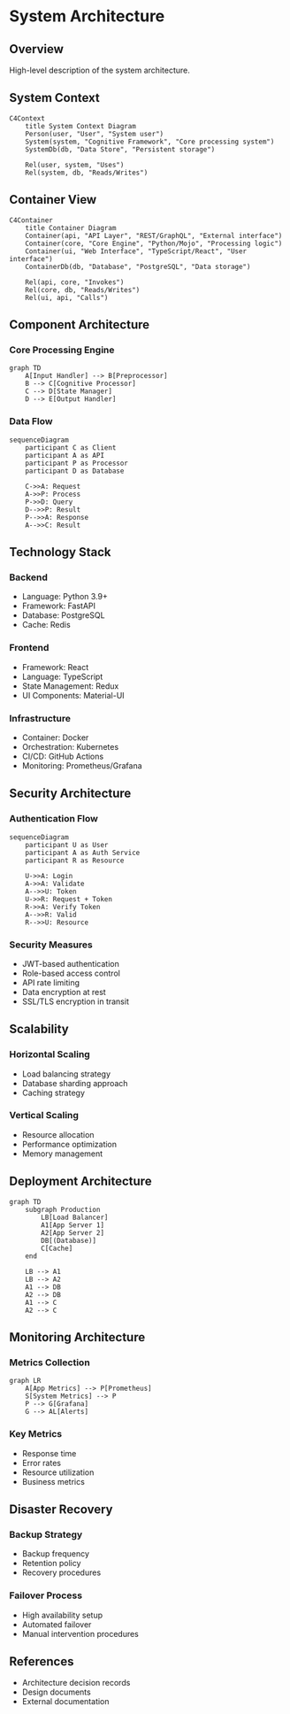 # System Architecture

## Overview

High-level description of the system architecture.

## System Context

```mermaid
C4Context
    title System Context Diagram
    Person(user, "User", "System user")
    System(system, "Cognitive Framework", "Core processing system")
    SystemDb(db, "Data Store", "Persistent storage")

    Rel(user, system, "Uses")
    Rel(system, db, "Reads/Writes")
```

## Container View

```mermaid
C4Container
    title Container Diagram
    Container(api, "API Layer", "REST/GraphQL", "External interface")
    Container(core, "Core Engine", "Python/Mojo", "Processing logic")
    Container(ui, "Web Interface", "TypeScript/React", "User interface")
    ContainerDb(db, "Database", "PostgreSQL", "Data storage")

    Rel(api, core, "Invokes")
    Rel(core, db, "Reads/Writes")
    Rel(ui, api, "Calls")
```

## Component Architecture

### Core Processing Engine

```mermaid
graph TD
    A[Input Handler] --> B[Preprocessor]
    B --> C[Cognitive Processor]
    C --> D[State Manager]
    D --> E[Output Handler]
```

### Data Flow

```mermaid
sequenceDiagram
    participant C as Client
    participant A as API
    participant P as Processor
    participant D as Database

    C->>A: Request
    A->>P: Process
    P->>D: Query
    D-->>P: Result
    P-->>A: Response
    A-->>C: Result
```

## Technology Stack

### Backend
- Language: Python 3.9+
- Framework: FastAPI
- Database: PostgreSQL
- Cache: Redis

### Frontend
- Framework: React
- Language: TypeScript
- State Management: Redux
- UI Components: Material-UI

### Infrastructure
- Container: Docker
- Orchestration: Kubernetes
- CI/CD: GitHub Actions
- Monitoring: Prometheus/Grafana

## Security Architecture

### Authentication Flow

```mermaid
sequenceDiagram
    participant U as User
    participant A as Auth Service
    participant R as Resource

    U->>A: Login
    A->>A: Validate
    A-->>U: Token
    U->>R: Request + Token
    R->>A: Verify Token
    A-->>R: Valid
    R-->>U: Resource
```

### Security Measures
- JWT-based authentication
- Role-based access control
- API rate limiting
- Data encryption at rest
- SSL/TLS encryption in transit

## Scalability

### Horizontal Scaling
- Load balancing strategy
- Database sharding approach
- Caching strategy

### Vertical Scaling
- Resource allocation
- Performance optimization
- Memory management

## Deployment Architecture

```mermaid
graph TD
    subgraph Production
        LB[Load Balancer]
        A1[App Server 1]
        A2[App Server 2]
        DB[(Database)]
        C[Cache]
    end

    LB --> A1
    LB --> A2
    A1 --> DB
    A2 --> DB
    A1 --> C
    A2 --> C
```

## Monitoring Architecture

### Metrics Collection

```mermaid
graph LR
    A[App Metrics] --> P[Prometheus]
    S[System Metrics] --> P
    P --> G[Grafana]
    G --> AL[Alerts]
```

### Key Metrics
- Response time
- Error rates
- Resource utilization
- Business metrics

## Disaster Recovery

### Backup Strategy
- Backup frequency
- Retention policy
- Recovery procedures

### Failover Process
- High availability setup
- Automated failover
- Manual intervention procedures

## References

- Architecture decision records
- Design documents
- External documentation
